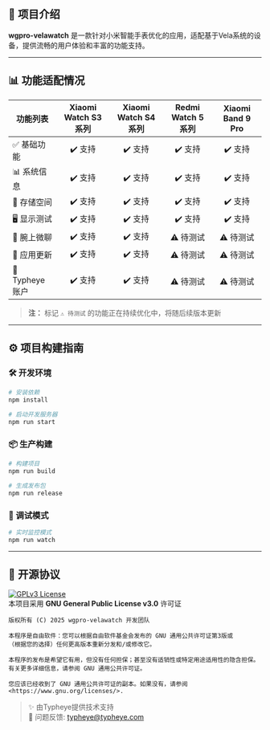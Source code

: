 ## 🚀 项目介绍  
**wgpro-velawatch** 是一款针对小米智能手表优化的应用，适配基于Vela系统的设备，提供流畅的用户体验和丰富的功能支持。

---

## 📊 功能适配情况  

| 功能列表         | Xiaomi Watch S3 系列 | Xiaomi Watch S4 系列 | Redmi Watch 5 系列 | Xiaomi Band 9 Pro |
|------------------|:------------------:|:-------------------:|:-------------------:|:-------------------:|
| ✅ 基础功能       |       ✔️ 支持      |        ✔️ 支持       |        ✔️ 支持       |        ✔️ 支持       |
| 📊 系统信息       |       ✔️ 支持      |        ✔️ 支持       |        ✔️ 支持       |        ✔️ 支持       |
| 💾 存储空间       |       ✔️ 支持      |        ✔️ 支持       |        ✔️ 支持       |        ✔️ 支持       |
| 🖥️ 显示测试       |       ✔️ 支持      |        ✔️ 支持       |        ✔️ 支持       |        ✔️ 支持       |
| 💬 腕上微聊       |       ✔️ 支持      |        ✔️ 支持       |       ⚠️ 待测试      |       ⚠️ 待测试      |
| 🔄 应用更新       |       ✔️ 支持      |        ✔️ 支持       |       ⚠️ 待测试      |       ⚠️ 待测试      |
| 🔑 Typheye账户    |       ✔️ 支持      |        ✔️ 支持       |       ⚠️ 待测试      |       ⚠️ 待测试      |

> **注：** 标记 `⚠️ 待测试` 的功能正在持续优化中，将随后续版本更新

---

## ⚙️ 项目构建指南  

### 🛠️ 开发环境  
```bash
# 安装依赖
npm install

# 启动开发服务器
npm run start
```

### 📦 生产构建  
```bash
# 构建项目
npm run build

# 生成发布包
npm run release
```

### 🐞 调试模式  
```bash
# 实时监控模式
npm run watch
```

---

## 📜 开源协议  
[![GPLv3 License](https://img.shields.io/badge/License-GPL%20v3-blue.svg)](https://www.gnu.org/licenses/gpl-3.0)  
本项目采用 **GNU General Public License v3.0** 许可证

```text
版权所有 (C) 2025 wgpro-velawatch 开发团队

本程序是自由软件：您可以根据自由软件基金会发布的 GNU 通用公共许可证第3版或
（根据您的选择）任何更高版本重新分发和/或修改它。

本程序的发布是希望它有用，但没有任何担保；甚至没有适销性或特定用途适用性的隐含担保。
有关更多详细信息，请参阅 GNU 通用公共许可证。

您应该已经收到了 GNU 通用公共许可证的副本。如果没有，请参阅 <https://www.gnu.org/licenses/>.
```

> ✨ 由Typheye提供技术支持  
> 🐞 问题反馈: [typheye@typheye.com](mailto:typheye@typheye.com)